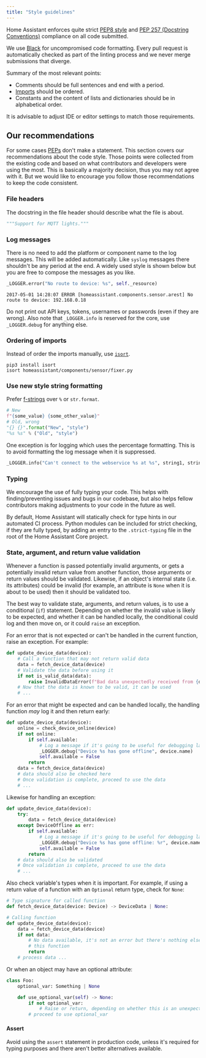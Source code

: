 ```yaml
---
title: "Style guidelines"
---
```


Home Assistant enforces quite strict [PEP8 style](https://www.python.org/dev/peps/pep-0008/) and [PEP 257 (Docstring Conventions)](https://www.python.org/dev/peps/pep-0257/) compliance on all code submitted.

We use [Black](https://github.com/psf/black) for uncompromised code formatting. Every pull request is automatically checked as part of the linting process and we never merge submissions that diverge.

Summary of the most relevant points:

- Comments should be full sentences and end with a period.
- [Imports](https://www.python.org/dev/peps/pep-0008/#imports) should be ordered.
- Constants and the content of lists and dictionaries should be in alphabetical order.

It is advisable to adjust IDE or editor settings to match those requirements.

## Our recommendations

For some cases [PEPs](https://www.python.org/dev/peps/) don't make a statement. This section covers our recommendations about the code style. Those points were collected from the existing code and based on what contributors and developers were using the most. This is basically a majority decision, thus you may not agree with it. But we would like to encourage you follow those recommendations to keep the code consistent.

### File headers

The docstring in the file header should describe what the file is about.

```python
"""Support for MQTT lights."""
```

### Log messages

There is no need to add the platform or component name to the log messages. This will be added automatically. Like `syslog` messages there shouldn't be any period at the end. A widely used style is shown below but you are free to compose the messages as you like.

```python
_LOGGER.error("No route to device: %s", self._resource)
```

```log
2017-05-01 14:28:07 ERROR [homeassistant.components.sensor.arest] No route to device: 192.168.0.18
```

Do not print out API keys, tokens, usernames or passwords (even if they are wrong).
Also note that `_LOGGER.info` is reserved for the core, use `_LOGGER.debug` for anything else.

### Ordering of imports

Instead of order the imports manually, use [`isort`](https://github.com/timothycrosley/isort).

```shell
pip3 install isort
isort homeassistant/components/sensor/fixer.py
```

### Use new style string formatting

Prefer [f-strings](https://docs.python.org/3/reference/lexical_analysis.html#f-strings) over `%` or `str.format`.

```python
# New
f"{some_value} {some_other_value}"
# Old, wrong
"{} {}".format("New", "style")
"%s %s" % ("Old", "style")
```

One exception is for logging which uses the percentage formatting. This is to avoid formatting the log message when it is suppressed.

```python
_LOGGER.info("Can't connect to the webservice %s at %s", string1, string2)
```

### Typing

We encourage the use of fully typing your code. This helps with finding/preventing issues and bugs in our codebase,
but also helps fellow contributors making adjustments to your code in the future as well.

By default, Home Assistant will statically check for type hints in our automated CI process.
Python modules can be included for strict checking, if they are fully typed, by adding an entry
to the `.strict-typing` file in the root of the Home Assistant Core project.

### State, argument, and return value validation

Whenever a function is passed potentially invalid arguments, or gets a potentially invalid return value from another function, those arguments or return values should be validated. Likewise, if an object's internal state (i.e. its attributes) could be invalid (for example, an attribute is `None` when it is about to be used) then it should be validated too.

The best way to validate state, arguments, and return values, is to use a conditional (`if`) statement. Depending on whether the invalid value is likely to be expected, and whether it can be handled locally, the conditional could log and then move on, or it could `raise` an exception.

For an error that is not expected or can't be handled in the current function, raise an exception. For example:

```python
def update_device_data(device):
    # Call a function that may not return valid data
    data = fetch_device_data(device)
    # Validate the data before using it
    if not is_valid_data(data):
        raise InvalidDataError(f"Bad data unexpectedly received from {device.name}")
    # Now that the data is known to be valid, it can be used
    # ...
```

For an error that might be expected and can be handled locally, the handling function *may* log it and then return early:

```python
def update_device_data(device):
    online = check_device_online(device)
    if not online:
        if self.available:
            # Log a message if it's going to be useful for debugging later
            _LOGGER.debug("Device %s has gone offline", device.name)
            self.available = False
        return
    data = fetch_device_data(device)
    # data should also be checked here
    # Once validation is complete, proceed to use the data
    # ...
```

Likewise for handling an exception:

```python
def update_device_data(device):
    try:
        data = fetch_device_data(device)
    except DeviceOffline as err:
        if self.available:
            # Log a message if it's going to be useful for debugging later
            _LOGGER.debug("Device %s has gone offline: %r", device.name, err)
            self.available = False
        return
    # data should also be validated
    # Once validation is complete, proceed to use the data
    # ...
```

Also check variable's types when it is important. For example, if using a return value of a function with an `Optional` return type, check for `None`:

```python
# Type signature for called function
def fetch_device_data(device: Device) -> DeviceData | None:

# Calling function
def update_device_data(device):
    data = fetch_device_data(device)
    if not data:
        # No data available, it's not an error but there's nothing else to do in
        # this function
        return
    # process data ...
```

Or when an object may have an optional attribute:

```python
class Foo:
    optional_var: Something | None

    def use_optional_var(self) -> None:
        if not optional_var:
            # Raise or return, depending on whether this is an unexpected state
        # proceed to use optional_var
```

#### Assert

Avoid using the `assert` statement in production code, unless it's required for typing purposes and there aren't better alternatives available.
